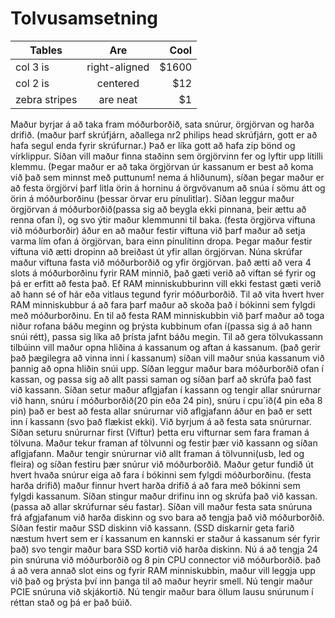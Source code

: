 # Tolvusamsetning

|Tables         | Are           | Cool  |
| ------------- |:-------------:| -----:|
| col 3 is      | right-aligned | $1600 |
| col 2 is      | centered      |   $12 |
| zebra stripes | are neat      |    $1 |

Maður byrjar á að taka fram móðurborðið, sata snúrur, örgjörvan og harða drifið. (maður þarf skrúfjárn, aðallega nr2 philips head skrúfjárn, gott er að hafa segul enda fyrir skrúfurnar.)
Það er líka gott að hafa zip bönd og vírklippur.
Síðan vill maður finna staðinn sem örgjörvinn fer og lyftir upp lítilli klemmu.
(Þegar maður er að taka örgjörvan úr kassanum er best að koma við það sem minnst með puttunum! nema á hliðunum), síðan þegar maður er að festa örgjörvi þarf litla örin á horninu á örgvövanum að snúa í sömu átt og örin á móðurborðinu (þessar örvar eru pínulitlar).
Síðan leggur maður örgjörvan á móðurborðið(passa sig að beygla ekki pinnana, þeir ættu að renna ofan í), og svo ýtir maður klemmunni til baka.
(festa örgjörva viftuna við móðurborðir) áður en að maður festir viftuna við þarf maður að setja varma lím ofan á örgjörvan, bara einn pínulítinn dropa.
Þegar maður festir viftuna við ætti dropinn að breiðast út yfir allan örgjörvan.
Núna skrúfar maður viftuna fasta við móðurborðið og yfir örgjörvan.
það ætti að vera 4 slots á móðurborðinu fyrir RAM minnið, það gæti verið að viftan sé fyrir og þá er erfitt að festa það.
Ef RAM minniskubburinn vill ekki festast gæti verið að hann sé of hár eða vitlaus tegund fyrir móðurborðið. Til að vita hvert hver RAM minniskubbur á að fara þarf maður að skoða það í bókinni sem fylgdi með móðurborðinu.
En til að festa RAM minniskubbin við þarf maður að toga niður rofana báðu meginn og þrýsta kubbinum ofan í(passa sig á að hann snúi rétt), passa sig líka að þrísta jafnt báðu megin.
Til að gera tölvukassann tilbúinn vill maður opna hliðina á kassanum og aftan á kassanum.
(það gerir það þægilegra að vinna inni í kassanum) síðan vill maður snúa kassanum við þannig að opna hliðin snúi upp.
Síðan leggur maður bara móðurborðið ofan í kassan, og passa sig að allt passi saman og síðan þarf að skrúfa það fast við kassann.
Síðan setur maður aflgjafan í kassann og tengir allar snúrurnar við hann, snúru í móðurborðið(20 pin eða 24 pin), snúru í cpu´ið(4 pin eða 8 pin) það er best að festa allar snúrurnar við aflgjafann áður en það er sett inn í kassann (svo það flækist ekki).
Við byrjum á að festa sata snúrurnar. Síðan seturu snúrurnar first (Viftur) þetta eru vifturnar sem fara framan á tölvuna. Maður tekur framan af tölvunni og festir þær við kassann og síðan aflgjafann.
Maður tengir snúrurnar við allt framan á tölvunni(usb, led og fleira) og síðan festiru þær snúrur við  móðurborðið. Maður getur fundið út hvert hvaða snúrur eiga að fara í bókinni sem fylgdi móðurborðinu.
(festa harða drifið) maður finnur hvert harða drifið á að fara með bókinni sem fylgdi kassanum. Síðan stingur maður drifinu inn og skrúfa það við kassan.(passa að allar skrúfurnar séu fastar).
Síðan vill maður festa sata snúruna frá afgjafanum við harða diskinn og svo bara að tengja það við móðurborðið. Síðan festir maður SSD diskinn við kassann.
(SSD diskarnir geta farið næstum hvert sem er í kassanum en kannski er staður á kassanum sér fyrir það) svo tengir maður bara SSD kortið við harða diskinn.
Nú á að tengja 24 pin snúruna við móðurborðið og 8 pin CPU connector við móðurborðið.
það á að vera annað slot eins og fyrir RAM minniskubbin, maður vill leggja upp við það og þrýsta því inn þanga til að maður heyrir smell. Nú tengir maður PCIE snúruna við skjákortið.
Nú tengir maður bara öllum lausu snúrunum í réttan stað og þá er það búið.
